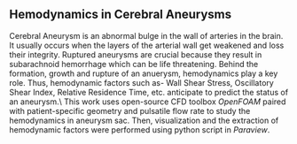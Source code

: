 <!-- # Research Statement -->

## Hemodynamics in Cerebral Aneurysms
Cerebral Aneurysm is an abnormal bulge in the wall of arteries in the brain.
It usually occurs when the layers of the arterial wall get weakened and loss their
integrity. Ruptured aneurysms are crucial because they result in subarachnoid hemorrhage which can be life threatening. Behind the formation, growth and rupture of an anuerysm, hemodynamics play a key role. Thus, hemodynamic factors such as- Wall Shear Stress, Oscillatory Shear Index, Relative Residence Time, etc. anticipate to predict the status of an aneurysm.\\
This work uses open-source CFD toolbox *OpenFOAM* paired with patient-specific geometry and pulsatile flow rate to study the hemodynamics in aneurysm sac. Then, visualization and the extraction of hemodynamic factors were performed using python script in *Paraview*.